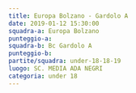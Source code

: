 ```yaml
---
title: Europa Bolzano - Gardolo A
date: 2019-01-12 15:30:00
squadra-a: Europa Bolzano
punteggio-a: 
squadra-b: Bc Gardolo A
punteggio-b: 
partite/squadra: under-18-18-19
luogo: SC. MEDIA ADA NEGRI
categoria: under 18
---
```

